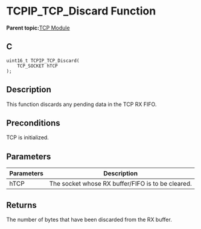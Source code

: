 # TCPIP\_TCP\_Discard Function

**Parent topic:**[TCP Module](GUID-9461917B-27CE-44ED-80DB-67D963896E8F.md)

## C

```
uint16_t TCPIP_TCP_Discard(
    TCP_SOCKET hTCP
);
```

## Description

This function discards any pending data in the TCP RX FIFO.

## Preconditions

TCP is initialized.

## Parameters

|Parameters|Description|
|----------|-----------|
|hTCP|The socket whose RX buffer/FIFO is to be cleared.|

## Returns

The number of bytes that have been discarded from the RX buffer.

